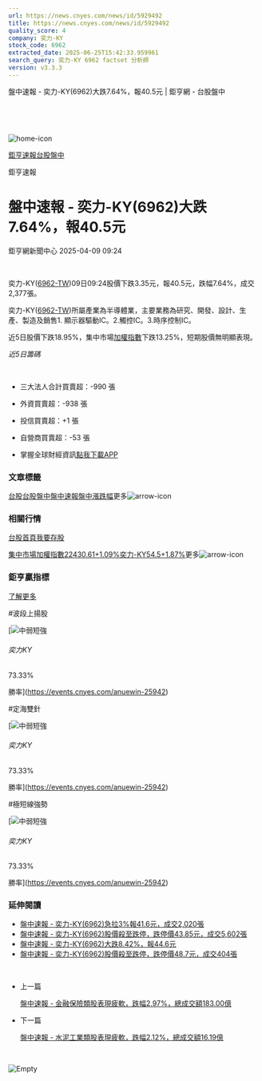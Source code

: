 ```yaml
---
url: https://news.cnyes.com/news/id/5929492
title: https://news.cnyes.com/news/id/5929492
quality_score: 4
company: 奕力-KY
stock_code: 6962
extracted_date: 2025-06-25T15:42:33.959961
search_query: 奕力-KY 6962 factset 分析師
version: v3.3.3
---
```


盤中速報 - 奕力-KY(6962)大跌7.64%，報40.5元 | 鉅亨網 - 台股盤中

‌

‌

![home-icon](/assets/icons/breadCrumb/symbol-icon-home.svg)

[鉅亨速報](/news/cat/anue_live)[台股盤中](/news/cat/tw_live)

鉅亨速報

# 盤中速報 - 奕力-KY(6962)大跌7.64%，報40.5元

鉅亨網新聞中心 2025-04-09 09:24

‌

奕力-KY([6962-TW](https://www.cnyes.com/twstock/6962))09日09:24股價下跌3.35元，報40.5元，跌幅7.64%，成交2,377張。

奕力-KY([6962-TW](https://www.cnyes.com/twstock/6962))所屬產業為半導體業，主要業務為研究、開發、設計、生產、製造及銷售1. 顯示器驅動IC。2.觸控IC。3.時序控制IC。

近5日股價下跌18.95%，集中市場[加權指數](https://invest.cnyes.com/index/TWS/TSE01)下跌13.25%，短期股價無明顯表現。

*近5日籌碼*

‌

* 三大法人合計買賣超：-990 張
* 外資買賣超：-938 張
* 投信買賣超：+1 張
* 自營商買賣超：-53 張

* 掌握全球財經資訊[點我下載APP](http://www.cnyes.com/app/?utm_source=mweb&utm_medium=HamMenuBanner&utm_campaign=fixed&utm_content=entr)

### 文章標籤

[台股](https://news.cnyes.com/tag/台股 "台股")[台股盤中](https://news.cnyes.com/tag/台股盤中 "台股盤中")[盤中速報](https://news.cnyes.com/tag/盤中速報 "盤中速報")[盤中漲跌幅](https://news.cnyes.com/tag/盤中漲跌幅 "盤中漲跌幅")更多![arrow-icon](/assets/icons/arrows/arrow-down.svg)

### 相關行情

[台股首頁](https://www.cnyes.com/twstock)[我要存股](https://supr.link/8OHaU)

[集中市場加權指數22430.61+1.09%](https://invest.cnyes.com/index/TWS/TSE01)[奕力-KY54.5+1.87%](https://www.cnyes.com/twstock/6962)更多![arrow-icon](/assets/icons/arrows/arrow-down.svg)

### 鉅亨贏指標

[了解更多](https://events.cnyes.com/anuewin-25942)

#波段上揚股

[![中弱短強](/assets/icons/win-indicator/short-to-long.svg)

###### 奕力KY

73.33%

勝率](https://events.cnyes.com/anuewin-25942)

#定海雙針

[![中弱短強](/assets/icons/win-indicator/short-to-long.svg)

###### 奕力KY

73.33%

勝率](https://events.cnyes.com/anuewin-25942)

#極短線強勢

[![中弱短強](/assets/icons/win-indicator/short-to-long.svg)

###### 奕力KY

73.33%

勝率](https://events.cnyes.com/anuewin-25942)

### 延伸閱讀

* [盤中速報 - 奕力-KY(6962)急拉3%報41.6元，成交2,020張](/news/id/5929332)
* [盤中速報 - 奕力-KY(6962)股價殺至跌停，跌停價43.85元，成交5,602張](/news/id/5926980)
* [盤中速報 - 奕力-KY(6962)大跌8.42%，報44.6元](/news/id/5926178)
* [盤中速報 - 奕力-KY(6962)股價殺至跌停，跌停價48.7元，成交404張](/news/id/5923847)

‌

* 上一篇

  [盤中速報 - 金融保險類股表現疲軟，跌幅2.97%，總成交額183.00億](/news/id/5930160)
* 下一篇

  [盤中速報 - 水泥工業類股表現疲軟，跌幅2.12%，總成交額16.19億](/news/id/5927396)

‌

![Empty](/assets/icons/skeleton/empty-image.svg)

‌